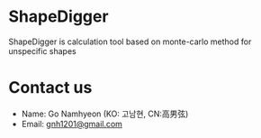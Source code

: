 # ShapeDigger
ShapeDigger is calculation tool based on monte-carlo method for unspecific shapes

# Contact us
- Name: Go Namhyeon (KO: 고남현, CN:高男弦)
- Email: gnh1201@gmail.com
